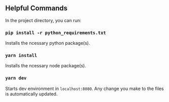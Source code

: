 ## Helpful Commands

In the project directory, you can run:

### `pip install -r python_requirements.txt`

Installs the ncessary python package(s).

### `yarn install`

Installs the ncessary node package(s).

### `yarn dev`

Starts dev environment in `localhost:8080`. Any change you make to the files is automatically updated.
